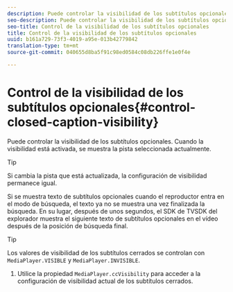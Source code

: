 ```yaml
---
description: Puede controlar la visibilidad de los subtítulos opcionales. Cuando la visibilidad está activada, se muestra la pista seleccionada actualmente.
seo-description: Puede controlar la visibilidad de los subtítulos opcionales. Cuando la visibilidad está activada, se muestra la pista seleccionada actualmente.
seo-title: Control de la visibilidad de los subtítulos opcionales
title: Control de la visibilidad de los subtítulos opcionales
uuid: b161a729-73f3-4019-a95e-013b42779842
translation-type: tm+mt
source-git-commit: 040655d8ba5f91c98ed0584c08db226ffe1e0f4e

---
```



# Control de la visibilidad de los subtítulos opcionales{#control-closed-caption-visibility}

Puede controlar la visibilidad de los subtítulos opcionales. Cuando la visibilidad está activada, se muestra la pista seleccionada actualmente.

>[!TIP]
>
>Si cambia la pista que está actualizada, la configuración de visibilidad permanece igual.

Si se muestra texto de subtítulos opcionales cuando el reproductor entra en el modo de búsqueda, el texto ya no se muestra una vez finalizada la búsqueda. En su lugar, después de unos segundos, el SDK de TVSDK del explorador muestra el siguiente texto de subtítulos opcionales en el vídeo después de la posición de búsqueda final.

>[!TIP]
>
>Los valores de visibilidad de los subtítulos cerrados se controlan con `MediaPlayer.VISIBLE` y `MediaPlayer.INVISIBLE`.

1. Utilice la propiedad `MediaPlayer.ccVisibility` para acceder a la configuración de visibilidad actual de los subtítulos cerrados.


